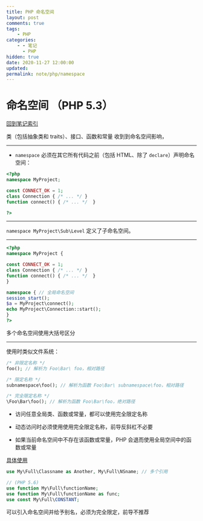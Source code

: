 ```yaml
---
title: PHP 命名空间
layout: post
comments: true
tags:
    - PHP
categories:
    - - 笔记
      - PHP
hidden: true
date: 2020-11-27 12:00:00
updated:
permalink: note/php/namespace
---
```


# 命名空间 （PHP 5.3）

[回到笔记索引](note/php/index)

类（包括抽象类和 traits）、接口、函数和常量 收到到命名空间影响，

---

-   `namespace` 必须在其它所有代码之前（包括 HTML、除了 `declare`）声明命名空间：

```PHP
<?php
namespace MyProject;

const CONNECT_OK = 1;
class Connection { /* ... */ }
function connect() { /* ... */  }

?>

```

---

`namespace MyProject\Sub\Level` 定义了子命名空间。

---

```PHP
<?php
namespace MyProject {

const CONNECT_OK = 1;
class Connection { /* ... */ }
function connect() { /* ... */  }
}

namespace { // 全局命名空间
session_start();
$a = MyProject\connect();
echo MyProject\Connection::start();
}
?>
```

多个命名空间使用大括号区分

---

使用时类似文件系统：

```PHP
/* 非限定名称 */
foo(); // 解析为 Foo\Bar\ foo，相对路径

/* 限定名称 */
subnamespace\foo(); // 解析为函数 Foo\Bar\ subnamespace\foo，相对路径

/* 完全限定名称 */
\Foo\Bar\foo(); // 解析为函数 Foo\Bar\foo，绝对路径
```

-   访问任意全局类、函数或常量，都可以使用完全限定名称

-   动态访问时必须使用使用完全限定名称，前导反斜杠不必要

-   如果当前命名空间中不存在该函数或常量，PHP 会退而使用全局空间中的函数或常量

[具体使用](https://www.php.net/manual/zh/language.namespaces.basics.php)

```PHP
use My\Full\Classname as Another, My\Full\NSname; // 多个引用

// (PHP 5.6)
use function My\Full\functionName;
use function My\Full\functionName as func;
use const My\Full\CONSTANT;
```

可以引入命名空间并给予别名，必须为完全限定，前导不推荐
